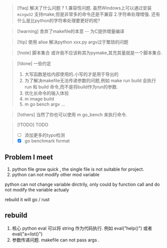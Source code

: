 
>[!faq] 解决了什么问题 ? 
>1.兼容性问题. 虽然Windows上可以通过安装 `mingw32` 支持make,但是非常多的命令还是不兼容
>2.字符串处理增强. 还有什么是比python的字符串处理要更好的呢? 

>[!warning] 舍弃了makefile的本意 -- 为C提供增量编译

>[!tip] 使用 alise 解决python xxx.py  argv过于繁琐的问题 
>

>[!note] 脚本集合 
>或许我不应该称其为pymake,其充其量就是一个脚本集合. 

>[!done] 一些约定 
>1. 大写函数是给内部使用的.小写的才是用于导出的
>2. 为了解决makefile无法传递参数的问题,例如 make run build 会执行 run 和 build 命令,而不是将build作为run的参数. 
>3. 优化长命令的输入体验
>4. m image build 
>5. m go bench argv ... 

>[!others] 当然了你也可以使用 m go_bench 来执行命令. 


>[!TODO] TODO 
>- [ ] 添加更多的typo检测
>- [x] go benchmark format 



## Problem I meet 

1. python file grow quick , the single file is  not suitable for project. 
2. python can not modify other mod variable 

python can not change variable dirctrily, only could by function call and do not modify the variable actualy


rebuild it will go / rust 


## rebuild

1. 核心 python eval 可以将 string 作为代码执行. 例如 eval("help()") 或者 eval("a=list()") 
2. 参数传递问题. makefile can not pass args . 